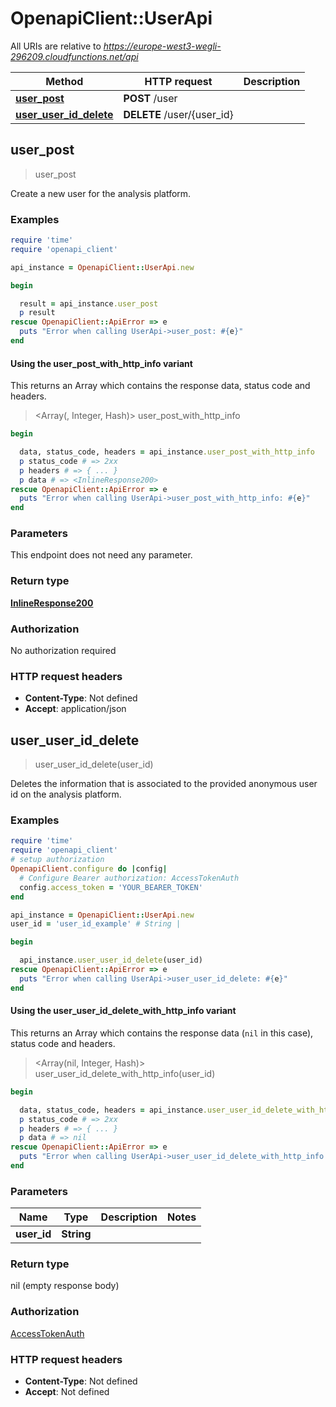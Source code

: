 # OpenapiClient::UserApi

All URIs are relative to *https://europe-west3-wegli-296209.cloudfunctions.net/api*

| Method                                                    | HTTP request               | Description |
| --------------------------------------------------------- | -------------------------- | ----------- |
| [**user_post**](UserApi.md#user_post)                     | **POST** /user             |             |
| [**user_user_id_delete**](UserApi.md#user_user_id_delete) | **DELETE** /user/{user_id} |             |

## user_post

> <InlineResponse200> user_post

Create a new user for the analysis platform.

### Examples

```ruby
require 'time'
require 'openapi_client'

api_instance = OpenapiClient::UserApi.new

begin

  result = api_instance.user_post
  p result
rescue OpenapiClient::ApiError => e
  puts "Error when calling UserApi->user_post: #{e}"
end
```

#### Using the user_post_with_http_info variant

This returns an Array which contains the response data, status code and headers.

> <Array(<InlineResponse200>, Integer, Hash)> user_post_with_http_info

```ruby
begin

  data, status_code, headers = api_instance.user_post_with_http_info
  p status_code # => 2xx
  p headers # => { ... }
  p data # => <InlineResponse200>
rescue OpenapiClient::ApiError => e
  puts "Error when calling UserApi->user_post_with_http_info: #{e}"
end
```

### Parameters

This endpoint does not need any parameter.

### Return type

[**InlineResponse200**](InlineResponse200.md)

### Authorization

No authorization required

### HTTP request headers

- **Content-Type**: Not defined
- **Accept**: application/json

## user_user_id_delete

> user_user_id_delete(user_id)

Deletes the information that is associated to the provided anonymous user id on the analysis platform.

### Examples

```ruby
require 'time'
require 'openapi_client'
# setup authorization
OpenapiClient.configure do |config|
  # Configure Bearer authorization: AccessTokenAuth
  config.access_token = 'YOUR_BEARER_TOKEN'
end

api_instance = OpenapiClient::UserApi.new
user_id = 'user_id_example' # String |

begin

  api_instance.user_user_id_delete(user_id)
rescue OpenapiClient::ApiError => e
  puts "Error when calling UserApi->user_user_id_delete: #{e}"
end
```

#### Using the user_user_id_delete_with_http_info variant

This returns an Array which contains the response data (`nil` in this case), status code and headers.

> <Array(nil, Integer, Hash)> user_user_id_delete_with_http_info(user_id)

```ruby
begin

  data, status_code, headers = api_instance.user_user_id_delete_with_http_info(user_id)
  p status_code # => 2xx
  p headers # => { ... }
  p data # => nil
rescue OpenapiClient::ApiError => e
  puts "Error when calling UserApi->user_user_id_delete_with_http_info: #{e}"
end
```

### Parameters

| Name        | Type       | Description | Notes |
| ----------- | ---------- | ----------- | ----- |
| **user_id** | **String** |             |       |

### Return type

nil (empty response body)

### Authorization

[AccessTokenAuth](../README.md#AccessTokenAuth)

### HTTP request headers

- **Content-Type**: Not defined
- **Accept**: Not defined

